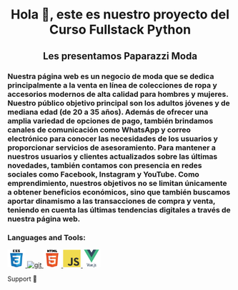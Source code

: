 <h1 align="center">Hola 👋, este es nuestro proyecto del Curso Fullstack Python</h1>
<h2 align="center">Les presentamos Paparazzi Moda</h2>

<h3 align="left">Nuestra página web es un negocio de moda que se dedica principalmente a la venta en línea de colecciones de ropa y accesorios modernos de alta calidad para hombres y mujeres. Nuestro público objetivo principal son los adultos jóvenes y de mediana edad (de 20 a 35 años). Además de ofrecer una amplia variedad de opciones de pago, también brindamos canales de comunicación como WhatsApp y correo electrónico para conocer las necesidades de los usuarios y proporcionar servicios de asesoramiento. Para mantener a nuestros usuarios y clientes actualizados sobre las últimas novedades, también contamos con presencia en redes sociales como Facebook, Instagram y YouTube. Como emprendimiento, nuestros objetivos no se limitan únicamente a obtener beneficios económicos, sino que también buscamos aportar dinamismo a las transacciones de compra y venta, teniendo en cuenta las últimas tendencias digitales a través de nuestra página web.</h3>
<p align="left">
</p>

<h3 align="left">Languages and Tools:</h3>
<p align="left"> <a href="https://www.w3schools.com/css/" target="_blank" rel="noreferrer"> <img src="https://raw.githubusercontent.com/devicons/devicon/master/icons/css3/css3-original-wordmark.svg" alt="css3" width="40" height="40"/> </a> <a href="https://git-scm.com/" target="_blank" rel="noreferrer"> <img src="https://www.vectorlogo.zone/logos/git-scm/git-scm-icon.svg" alt="git" width="40" height="40"/> </a> <a href="https://www.w3.org/html/" target="_blank" rel="noreferrer"> <img src="https://raw.githubusercontent.com/devicons/devicon/master/icons/html5/html5-original-wordmark.svg" alt="html5" width="40" height="40"/> </a> <a href="https://developer.mozilla.org/en-US/docs/Web/JavaScript" target="_blank" rel="noreferrer"> <img src="https://raw.githubusercontent.com/devicons/devicon/master/icons/javascript/javascript-original.svg" alt="javascript" width="40" height="40"/> </a> <a href="https://vuejs.org/" target="_blank" rel="noreferrer"> <img src="https://raw.githubusercontent.com/devicons/devicon/master/icons/vuejs/vuejs-original-wordmark.svg" alt="vuejs" width="40" height="40"/> </a> </p>

Support 🙏
